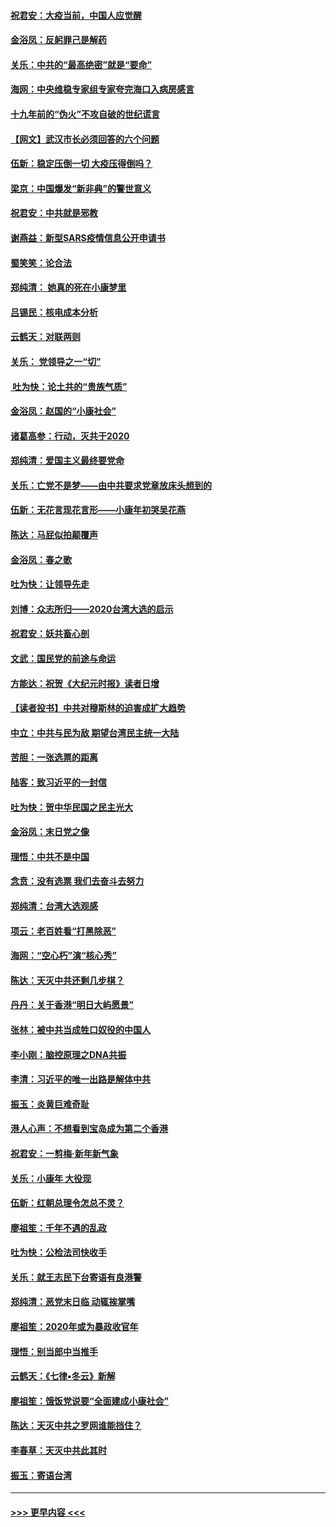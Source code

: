 #### [祝君安：大疫当前，中国人应觉醒](../pages/nsc993/n11821946.md?t=01271411) 
#### [金浴凤：反躬罪己是解药](../pages/nsc993/n11820280.md?t=01271411) 
#### [关乐：中共的“最高绝密”就是“要命”](../pages/nsc993/n11816946.md?t=01271411) 
#### [海网：中央维稳专家组专家夸完海口入病房感言](../pages/nsc993/n11815138.md?t=01271411) 
#### [十九年前的“伪火”不攻自破的世纪谎言](../pages/nsc993/n11813238.md?t=01271411) 
#### [【网文】武汉市长必须回答的六个问题](../pages/nsc993/n11813848.md?t=01271411) 
#### [伍新：稳定压倒一切 大疫压得倒吗？](../pages/nsc993/n11812634.md?t=01271411) 
#### [梁京：中国爆发“新非典”的警世意义](../pages/nsc993/n11812554.md?t=01271411) 
#### [祝君安：中共就是邪教](../pages/nsc993/n11812431.md?t=01271411) 
#### [谢燕益：新型SARS疫情信息公开申请书](../pages/nsc993/n11808840.md?t=01271411) 
#### [蜀笑笑：论合法](../pages/nsc993/n11808064.md?t=01271411) 
#### [郑纯清： 她真的死在小康梦里](../pages/nsc993/n11806623.md?t=01271411) 
#### [吕锡民：核电成本分析](../pages/nsc993/n11806284.md?t=01271411) 
#### [云鹤天：对联两则](../pages/nsc993/n11805957.md?t=01271411) 
#### [关乐： 党领导之一“切”](../pages/nsc993/n11804505.md?t=01271411) 
#### [ 吐为快：论土共的“贵族气质”](../pages/nsc993/n11804490.md?t=01271411) 
#### [金浴凤：赵国的“小康社会”](../pages/nsc993/n11804452.md?t=01271411) 
#### [诸葛高参：行动，灭共于2020](../pages/nsc993/n11804120.md?t=01271411) 
#### [郑纯清：爱国主义最终要党命](../pages/nsc993/n11802197.md?t=01271411) 
#### [关乐：亡党不是梦——由中共要求党章放床头想到的](../pages/nsc993/n11802156.md?t=01271411) 
#### [伍新：无花言现花言形——小康年初哭吴花燕](../pages/nsc993/n11800044.md?t=01271411) 
#### [陈达：马屁似拍颠覆声](../pages/nsc993/n11800010.md?t=01271411) 
#### [金浴凤：春之歌](../pages/nsc993/n11797687.md?t=01271411) 
#### [吐为快：让领导先走](../pages/nsc993/n11797512.md?t=01271411) 
#### [刘博：众志所归——2020台湾大选的启示](../pages/nsc993/n11796878.md?t=01271411) 
#### [祝君安：妖共畜心剖](../pages/nsc993/n11794273.md?t=01271411) 
#### [文武：国民党的前途与命运](../pages/nsc993/n11794198.md?t=01271411) 
#### [方能达：祝贺《大纪元时报》读者日增](../pages/nsc993/n11793807.md?t=01271411) 
#### [【读者投书】中共对穆斯林的迫害成扩大趋势](../pages/nsc993/n11791371.md?t=01271411) 
#### [中立：中共与民为敌 期望台湾民主统一大陆](../pages/nsc993/n11790392.md?t=01271411) 
#### [苦胆：一张选票的距离](../pages/nsc993/n11788914.md?t=01271411) 
#### [陆客：致习近平的一封信](../pages/nsc993/n11788867.md?t=01271411) 
#### [吐为快：贺中华民国之民主光大](../pages/nsc993/n11788618.md?t=01271411) 
#### [金浴凤：末日党之像](../pages/nsc993/n11787475.md?t=01271411) 
#### [理悟：中共不是中国](../pages/nsc993/n11787463.md?t=01271411) 
#### [念贲：没有选票  我们去奋斗去努力](../pages/nsc993/n11787398.md?t=01271411) 
#### [郑纯清：台湾大选观感](../pages/nsc993/n11786210.md?t=01271411) 
#### [项云：老百姓看“打黑除恶”](../pages/nsc993/n11785398.md?t=01271411) 
#### [海网：“空心朽”演“核心秀”](../pages/nsc993/n11783874.md?t=01271411) 
#### [陈达：天灭中共还剩几步棋？](../pages/nsc993/n11783719.md?t=01271411) 
#### [丹丹：关于香港“明日大屿愿景”](../pages/nsc993/n11783273.md?t=01271411) 
#### [张林：被中共当成牲口奴役的中国人](../pages/nsc993/n11782397.md?t=01271411) 
#### [李小刚：脑控原理之DNA共振](../pages/nsc993/n11780962.md?t=01271411) 
#### [李清：习近平的唯一出路是解体中共](../pages/nsc993/n11780866.md?t=01271411) 
#### [振玉：炎黄巨难奇耻](../pages/nsc993/n11779632.md?t=01271411) 
#### [港人心声：不想看到宝岛成为第二个香港](../pages/nsc993/n11778817.md?t=01271411) 
#### [祝君安：一剪梅‧新年新气象](../pages/nsc993/n11776340.md?t=01271411) 
#### [关乐：小康年 大役现](../pages/nsc993/n11774213.md?t=01271411) 
#### [伍新：红朝总理令怎总不灵？](../pages/nsc993/n11770813.md?t=01271411) 
#### [廖祖笙：千年不遇的乱政](../pages/nsc993/n11770373.md?t=01271411) 
#### [吐为快：公检法司快收手](../pages/nsc993/n11770359.md?t=01271411) 
#### [关乐：就王志民下台寄语有良港警](../pages/nsc993/n11769903.md?t=01271411) 
#### [郑纯清：恶党末日临 动辄挨掌嘴](../pages/nsc993/n11769356.md?t=01271411) 
#### [廖祖笙：2020年或为暴政收官年](../pages/nsc993/n11768216.md?t=01271411) 
#### [理悟：别当郎中当推手](../pages/nsc993/n11768243.md?t=01271411) 
#### [云鹤天：《七律▪冬云》新解](../pages/nsc993/n11768204.md?t=01271411) 
#### [廖祖笙：饿饭党说要“全面建成小康社会”](../pages/nsc993/n11767482.md?t=01271411) 
#### [陈达：天灭中共之罗网谁能挡住？](../pages/nsc993/n11767465.md?t=01271411) 
#### [李春草：天灭中共此其时](../pages/nsc993/n11767452.md?t=01271411) 
#### [振玉：寄语台湾](../pages/nsc993/n11767432.md?t=01271411) 

----
#### [ >>> 更早内容 <<< ](../indexes/nsc993-earlier.md)
